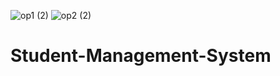 ![op1 (2)](https://user-images.githubusercontent.com/87944602/156010292-5221978a-5c92-4e36-a735-4b2128d7cafc.png)
![op2 (2)](https://user-images.githubusercontent.com/87944602/156010319-4cb51e14-fd44-4230-9c6d-48a0aa039f04.png)
# Student-Management-System
